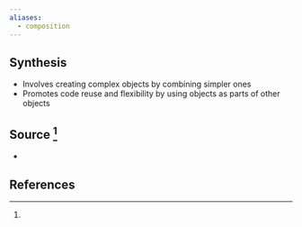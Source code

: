 ```yaml
---
aliases:
  - composition
---
```

## Synthesis
- Involves creating complex objects by combining simpler ones
- Promotes code reuse and flexibility by using objects as parts of other objects
## Source [^1]
- 
## References

[^1]:
